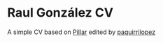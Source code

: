 # Raul González CV

A simple CV based on [Pillar](https://themes.3rdwavemedia.com/bootstrap-templates/resume/free-bootstrap4-resume-cv-template-for-developers-pillar/) edited by [paquirrilopez](https://github.com/paquirrilopez)
